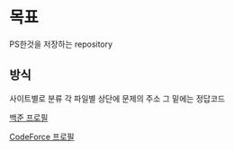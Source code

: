 # 목표 
PS한것을 저장하는 repository

## 방식
사이트별로 분류 
각 파일별 상단에 문제의 주소
그 밑에는 정답코드 

[백준 프로필](https://www.acmicpc.net/user/ds5hmi)

[CodeForce 프로필](https://codeforces.com/profile/544432)


